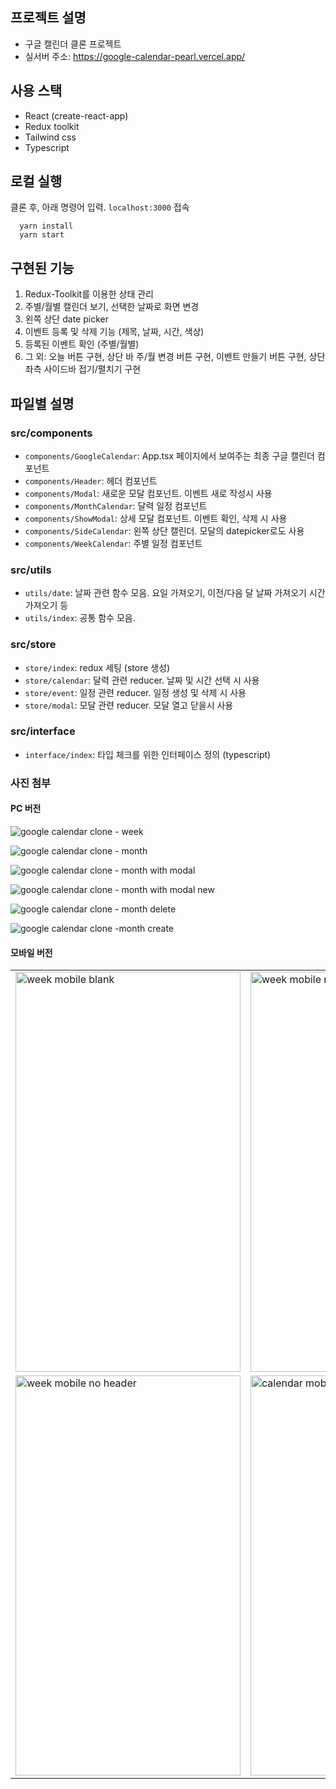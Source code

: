## 프로젝트 설명

- 구글 캘린더 클론 프로젝트
- 실서버 주소: https://google-calendar-pearl.vercel.app/

## 사용 스택

- React (create-react-app)
- Redux toolkit
- Tailwind css
- Typescript

## 로컬 실행

클론 후, 아래 명령어 입력. `localhost:3000` 접속

```
  yarn install
  yarn start
```

## 구현된 기능

1. Redux-Toolkit를 이용한 상태 관리
2. 주별/월별 캘린더 보기, 선택한 날짜로 화면 변경
3. 왼쪽 상단 date picker
4. 이벤트 등록 및 삭제 기능 (제목, 날짜, 시간, 색상)
5. 등록된 이벤트 확인 (주별/월별)
6. 그 외: 오늘 버튼 구현, 상단 바 주/월 변경 버튼 구현, 이벤트 만들기 버튼 구현, 상단 좌측 사이드바 접기/펼치기 구현

## 파일별 설명

### src/components

- `components/GoogleCalendar`: App.tsx 페이지에서 보여주는 최종 구글 캘린더 컴포넌트
- `components/Header`: 헤더 컴포넌트
- `components/Modal`: 새로운 모달 컴포넌트. 이벤트 새로 작성시 사용
- `components/MonthCalendar`: 달력 일정 컴포넌트
- `components/ShowModal`: 상세 모달 컴포넌트. 이벤트 확인, 삭제 시 사용
- `components/SideCalendar`: 왼쪽 상단 캘린더. 모달의 datepicker로도 사용
- `components/WeekCalendar`: 주별 일정 컴포넌트

### src/utils

- `utils/date`: 날짜 관련 함수 모음. 요일 가져오기, 이전/다음 달 날짜 가져오기 시간 가져오기 등
- `utils/index`: 공통 함수 모음.

### src/store

- `store/index`: redux 세팅 (store 생성)
- `store/calendar`: 달력 관련 reducer. 날짜 및 시간 선택 시 사용
- `store/event`: 일정 관련 reducer. 일정 생성 및 삭제 시 사용
- `store/modal`: 모달 관련 reducer. 모달 열고 닫을시 사용

### src/interface

- `interface/index`: 타입 체크를 위한 인터페이스 정의 (typescript)

### 사진 첨부

#### PC 버전

![google calendar clone - week](https://user-images.githubusercontent.com/72732446/156892524-78d4a595-6f80-45fc-8586-2feb3976887c.png)

![google calendar clone - month](https://user-images.githubusercontent.com/72732446/156892546-36c96ef2-8fec-43b2-8852-a51c1872f8df.png)

![google calendar clone - month with modal](https://user-images.githubusercontent.com/72732446/156892556-29b432e3-ce45-4279-818c-83a201a91a3c.png)

![google calendar clone - month with modal new](https://user-images.githubusercontent.com/72732446/156892570-347cb4be-9ec2-498a-bea5-8ddc0f31b6e8.png)

![google calendar clone - month delete](https://user-images.githubusercontent.com/72732446/156892585-11a5c341-3bda-420b-971d-2a2218dc31e9.png)

![google calendar clone -month create](https://user-images.githubusercontent.com/72732446/156892596-af30011e-b15d-4b92-bae5-f3216daedf72.png)

#### 모바일 버전

<table>
  <tr>
    <td> <img src="https://user-images.githubusercontent.com/72732446/157030615-01949570-b444-40a5-9e74-9cb7f0c8b0b0.png"  alt="week mobile blank" width = 360px height = 640px ></td>
    <td><img src="https://user-images.githubusercontent.com/72732446/157030656-908592b8-16d3-48c6-b356-fab70bb0c6c8.png" alt="week mobile new modal" width = 360px height = 640px></td>
    <td><img src="https://user-images.githubusercontent.com/72732446/157030685-1823a430-41dc-4e6c-80cc-dc0eba0d6f32.png" alt="week mobile show" width = 360px height = 640px></td>
  </tr> 
   <tr>
    <td><img src="https://user-images.githubusercontent.com/72732446/157030739-686c54e1-70f1-4e1c-95c3-db5d5852a51c.png" alt="week mobile no header" width = 360px height = 640px></td>
    <td><img src="https://user-images.githubusercontent.com/72732446/157030829-2e655f9e-28d2-4315-8e66-35e14fceef48.png"  alt="calendar mobile" width = 360px height = 640px></td>
    <td><img src="https://user-images.githubusercontent.com/72732446/157030972-89999ae0-55d9-4736-99ef-aae3877a3758.png"  alt="calendar mobile modal" width = 360px height = 640px></td>
  </tr>
</table>
